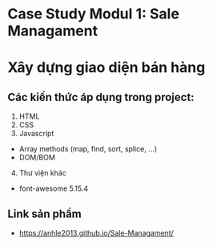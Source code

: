# Case Study Modul 1: Sale Managament
# Xây dựng giao diện bán hàng
## Các kiến thức áp dụng trong project:
1. HTML
2. CSS
3. Javascript
+ Array methods (map, find, sort, splice, ...)
+ DOM/BOM
4. Thư viện khác
+ font-awesome 5.15.4
## Link sản phẩm
+ https://anhle2013.github.io/Sale-Managament/
